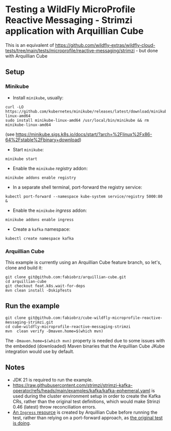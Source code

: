 # Testing a WildFly MicroProfile Reactive Messaging - Strimzi application with Arquillian Cube

This is an equivalent of https://github.com/wildfly-extras/wildfly-cloud-tests/tree/main/tests/microprofile/reactive-messaging/strimzi - but done with Arquillian Cube

## Setup

### Minikube

- Install `minikube`, usually:
```shell
curl -LO https://github.com/kubernetes/minikube/releases/latest/download/minikube-linux-amd64
sudo install minikube-linux-amd64 /usr/local/bin/minikube && rm minikube-linux-amd64
```

(see https://minikube.sigs.k8s.io/docs/start/?arch=%2Flinux%2Fx86-64%2Fstable%2Fbinary+download)

- Start `minikube`:
```shell
minikube start
```

- Enable the `minikube` _registry_ addon:
```shell
minikube addons enable registry
```

- In a separate shell terminal, port-forward the registry service: 
```shell
kubectl port-forward --namespace kube-system service/registry 5000:80 &
```

- Enable the `minikube` _ingress_ addon:
```shell
minikube addons enable ingress
```

- Create a `kafka` namespace:
```shell
kubectl create namespace kafka
```

### Arquillian Cube

This example is currently using an Arquillian Cube feature branch, so let's, clone and build it:

```shell
git clone git@github.com:fabiobrz/arquillian-cube.git
cd arquillian-cube
git checkout feat.k8s.wait-for-deps
mvn clean install -DskipTests
```

## Run the example

```shell
git clone git@github.com:fabiobrz/cube-wildfly-microprofile-reactive-messaging-strimzi.git
cd cube-wildfly-microprofile-reactive-messaging-strimzi
mvn  clean verify -Dmaven.home=$(which mvn)
```

The `-Dmaven.home=$(which mvn)` property is needed due to some issues with the embedded (downloaded) Maven binaries 
that the Arquillian Cube JKube integration would use by default.

## Notes

- JDK 21 is required to run the example.
- https://raw.githubusercontent.com/strimzi/strimzi-kafka-operator/refs/heads/main/examples/kafka/kafka-ephemeral.yaml is used 
 during the cluster environment setup in order to create the Kafka CRs, rather than the original test
 definitions, which would make Strinzi 0.46 (latest) throw reconciliation errors.
- [An `Ingress` resource](./src/main/resources/wildfly-app-ingress.yml) is created by Arquillian Cube 
 before running the test, rather than relying on a port-forward approach, as 
 [the original test is doing](https://github.com/wildfly-extras/wildfly-cloud-tests/blob/main/tests/microprofile/reactive-messaging/strimzi/src/test/java/org/wildfly/test/cloud/microprofile/reactive/messaging/strimzi/ReactiveMessagingWithStrimziIT.java).